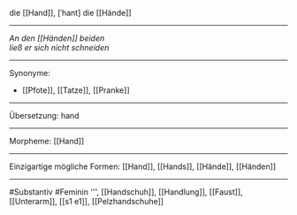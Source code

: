 die [[Hand]], [ˈhant]
die [[Hände]]


---
*An den [[Händen]] beiden*  
*ließ er sich nicht schneiden*  

---
Synonyme:
- [[Pfote]], [[Tatze]], [[Pranke]]

---
Übersetzung: hand

---
Morpheme:
[[Hand]]

---
Einzigartige mögliche Formen: [[Hand]], [[Hands]], [[Hände]], [[Händen]]

---
#Substantiv #Feminin
''', [[Handschuh]], [[Handlung]], [[Faust]], [[Unterarm]], [[s1 e1]], [[Pelzhandschuhe]]
